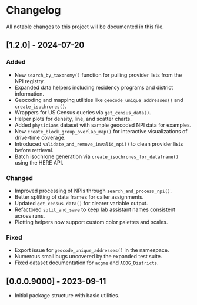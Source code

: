# Changelog

All notable changes to this project will be documented in this file.

## [1.2.0] - 2024-07-20
### Added
- New `search_by_taxonomy()` function for pulling provider lists from the NPI registry.
- Expanded data helpers including residency programs and district information.
- Geocoding and mapping utilities like `geocode_unique_addresses()` and `create_isochrones()`.
- Wrappers for US Census queries via `get_census_data()`.
- Helper plots for density, line, and scatter charts.
- Added `physicians` dataset with sample geocoded NPI data for examples.
- New `create_block_group_overlap_map()` for interactive visualizations of drive-time coverage.
- Introduced `validate_and_remove_invalid_npi()` to clean provider lists before retrieval.
- Batch isochrone generation via `create_isochrones_for_dataframe()` using the HERE API.

### Changed
- Improved processing of NPIs through `search_and_process_npi()`.
- Better splitting of data frames for caller assignments.
- Updated `get_census_data()` for clearer variable output.
- Refactored `split_and_save` to keep lab assistant names consistent across runs.
- Plotting helpers now support custom color palettes and scales.

### Fixed
- Export issue for `geocode_unique_addresses()` in the namespace.
- Numerous small bugs uncovered by the expanded test suite.
- Fixed dataset documentation for `acgme` and `ACOG_Districts`.

## [0.0.0.9000] - 2023-09-11
- Initial package structure with basic utilities.
